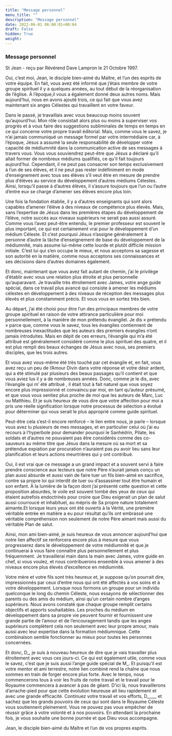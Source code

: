 ```yaml
---
title: "Message personnel"
menu_title: ""
description: "Message personnel"
date: 2022-06-01 06:00:01+00:04
draft: False
hidden: True
weight:
---
```

### Message personnel

St Jean - reçu par Révérend Dave Lampron le 21 Octobre 1997.

Oui, c’est moi, Jean, le disciple bien-aimé du Maître, et l’un des esprits de votre équipe. En fait, vous avez été informé que j’étais membre de votre groupe spirituel il y a quelques années, au tout début de la réorganisation de l’église. À l’époque,il vous a également donné deux autres noms. Mais aujourd’hui, nous en avons ajouté trois, ce qui fait que vous avez maintenant six anges Célestes qui travaillent en votre faveur.

Dans le passé, je travaillais avec vous beaucoup moins souvent qu’aujourd’hui. Mon rôle consistait alors plus ou moins à superviser vos progrès et à vous faire des suggestions subliminales de temps en temps en ce qui concerne votre propre travail éditorial. Mais, comme vous le savez, je n’ai jamais communiqué un message formel par votre intermédiaire car, à l’époque, Jésus a assumé la seule responsabilité de développer votre capacité de médiumnité dans la communication active de ses messages à travers vous. Vous vous souviendrez peut-être que Jésus a déclaré qu’il allait former de nombreux médiums qualifiés, ce qu’il fait toujours aujourd’hui. Cependant, il ne peut pas consacrer son temps exclusivement à l’un de ses élèves, et il ne peut pas rester indéfiniment en mode d’enseignement avec tous ses élèves s’il veut être en mesure de prendre plus d’élèves au service du développement d’autres médiums Célestes. Ainsi, lorsqu’il passe à d’autres élèves, il s’assure toujours que l’un ou l’autre d’entre eux se charge d’amener ses élèves encore plus loin.

Une fois la fondation établie, il y a d’autres enseignants qui sont alors capables d’amener l’élève à des niveaux de compétence plus élevés. Mais, sans l’expertise de Jésus dans les premières étapes du développement de l’élève, notre succès aux niveaux supérieurs ne serait pas aussi assuré. Comme vous l’avez peut-être entendu, le premier professeur est souvent le plus important, ce qui est certainement vrai pour le développement d’un médium Céleste. Et c’est pourquoi Jésus n’assigne généralement à personne d’autre la tâche d’enseignement de base du développement de la médiumnité, mais assume lui-même cette lourde et plutôt difficile mission initiale. C’est lui qui s’en occupe le mieux, et nous acceptons sa sagesse et son autorité en la matière, comme nous acceptons ses connaissances et ses décisions dans d’autres domaines également.

Et donc, maintenant que vous avez fait autant de chemin, j’ai le privilège d’établir avec vous une relation plus étroite et plus personnelle qu’auparavant. Je travaille très étroitement avec James, votre ange guide spécial, dans ce travail plus avancé qui consiste à amener les médiums célestes en développement à des niveaux de réception des messages plus élevés et plus constamment précis. Et vous vous en sortez très bien.

Au départ, j’ai été choisi pour être l’un des principaux membres de votre groupe spirituel en raison de votre attirance particulière pour moi personnellement, à la manière de mon prétendu évangilel. Je dis « prétendu » parce que, comme vous le savez, tous les évangiles contiennent de nombreuses inexactitudes que les auteurs des premiers évangiles n’ont jamais introduites. Mais en dépit de ces erreurs, l’évangile qui m’a été attribué est généralement considéré comme le plus spirituel des quatre, et il est plus rempli des beaux échanges de Jésus avec nous, ses premiers disciples, que les trois autres.

Et vous avez vous-même été très touché par cet évangile et, en fait, vous avez reçu un peu de l’Amour Divin dans votre réponse et votre désir ardent, qui a été stimulé par plusieurs des beaux passages qu’il contient et que vous aviez lus il y a de nombreuses années. Donc, comme je le dis, avec l’évangile qui m’ été attribué , il était tout à fait naturel que vous soyez encore plus impressionné et convaincu par moi, en tant qu’auteur présumé, et que vous vous sentiez plus proche de moi que les auteurs de Marc, Luc ou Matthieu. Et je suis heureux de vous dire que votre affection pour moi a pris une réelle signification lorsque notre processus de sélection a évolué pour déterminer qui vous serait le plus approprié comme guide spirituel.

Peut-être cela s’est-il encore renforcé – le lien entre nous, je parle – lorsque vous avez lu plusieurs de mes messages, et en particulier celui où j’ai eu recours à l’hyperbole pour demander pourquoi le Sanhédrin, Pilate, les soldats et d’autres ne pouvaient pas être considérés comme des co-sauveurs au même titre que Jésus dans la mesure où sa mort et sa prétendue expiation par procuration n’auraient pas pu avoir lieu sans leur planification et leurs actions meurtrières qui y ont contribué.

Oui, il est vrai que ce message a un grand impact et a souvent servi à faire prendre conscience aux lecteurs que notre Père n’aurait jamais conçu un plan aussi absurde et aussi vain de faire tuer un fils bien-aimé en sacrifice, contre sa propre loi qui interdit de tuer ou d’assassiner tout être humain et son enfant. À la lumière de la façon dont j’ai présenté cette question et cette proposition absurdes, le voile est souvent tombé des yeux de ceux qui étaient autrefois endoctrinés pour croire que Dieu exigerait un plan de salut aussi courroucé et inhabituel, au mépris de Sa propre nature totalement aimante.Et lorsque leurs yeux ont été ouverts à la Vérité, une première véritable entrée en matière a eu pour résultat qu’ils ont embrassé une véritable compréhension non seulement de notre Père aimant mais aussi du véritable Plan de salut.

Ainsi, mon ami bien-aimé, je suis heureux de vous annoncer aujourd’hui que notre lien affectif se renforcera encore plus à mesure que vous progresserez dans le développement de votre médiumnité et que je continuerai à vous faire connaître plus personnellement et plus fréquemment. Je travaillerai main dans la main avec James, votre guide en chef, si vous voulez, et nous contribuerons ensemble à vous amener à des niveaux encore plus élevés d’excellence en médiumnité.

Votre mère et votre fils sont très heureux et, je suppose qu’on pourrait dire, impressionnés par ceux d’entre nous qui ont été affectés à vos soins et à votre développement. Lorsque nous formons un groupe pour un individu quelconque le long du chemin Céleste, nous essayons de sélectionner des parents ou des amis du médium, ainsi qu’un certain nombre d’anges supérieurs. Nous avons constaté que chaque groupe remplit certains objectifs et apports souhaitables. Les proches du médium en développement dans sa propre vie peuvent fournir et fournissent une grande partie de l’amour et de l’encouragement tandis que les anges supérieurs complètent cela non seulement avec leur propre amour, mais aussi avec leur expertise dans la formation médiumnique. Cette combinaison semble fonctionner au mieux pour toutes les personnes concernées.

Et donc, D_, je suis à nouveau heureux de dire que je vais travailler plus étroitement avec vous ces jours-ci. Ce qui est également utile, comme vous le savez, c’est que je suis aussi l’ange guide spécial de M_. Et puisqu’il est votre mentor et ami terrestre, notre lien combiné rend la chaîne que nous sommes en train de forger encore plus forte. Avec le temps, nous commencerons tous à voir les fruits de notre travail et le travail pour le Royaume commencera à avancer à pas de géant. D’ici là, nous travaillerons d’arrache-pied pour que cette évolution heureuse ait lieu rapidement et avec une grande efficacité. Continuez votre travail et vos efforts, D____, et sachez que les grands pouvoirs de ceux qui sont dans le Royaume Céleste vous soutiennent pleinement. Vous ne pouvez pas vous empêcher de réussir grâce à votre volonté et à nos pouvoirs. En attendant la prochaine fois, je vous souhaite une bonne journée et que Dieu vous accompagne.

Jean, le disciple bien-aimé du Maître et l’un de vos propres esprits.

